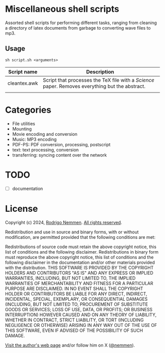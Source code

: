 Miscellaneous shell scripts
==========

Assorted shell scripts for performing different tasks, ranging from cleaning a directory of latex documents from garbage to converting wave files to mp3.

## Usage 

	sh script.sh <arguments>

| Script name       | Description           | 
| ------------- |-------------| 
| cleantex.awk      | Script that processes the TeX file with a *Science* paper. Removes everything but the abstract. | 
|   |       |  


# Categories 

- File utilities
- Mounting 
- Movie encoding and conversion
- Music: MP3 encoding
- PDF-PS: PDF conversion, processing, postscript
- text: text processing, conversion
- transferring: syncing content over the network

# TODO

* [ ] documentation 


# License


Copyright (c) 2024, [Rodrigo Nemmen](http://rodrigonemmen.com).
[All rights reserved](http://opensource.org/licenses/BSD-2-Clause).

Redistribution and use in source and binary forms, with or without modification, are permitted provided that the following conditions are met:

Redistributions of source code must retain the above copyright notice, this list of conditions and the following disclaimer.
Redistributions in binary form must reproduce the above copyright notice, this list of conditions and the following disclaimer in the documentation and/or other materials provided with the distribution.
THIS SOFTWARE IS PROVIDED BY THE COPYRIGHT HOLDERS AND CONTRIBUTORS "AS IS" AND ANY EXPRESS OR IMPLIED WARRANTIES, INCLUDING, BUT NOT LIMITED TO, THE IMPLIED WARRANTIES OF MERCHANTABILITY AND FITNESS FOR A PARTICULAR PURPOSE ARE DISCLAIMED. IN NO EVENT SHALL THE COPYRIGHT HOLDER OR CONTRIBUTORS BE LIABLE FOR ANY DIRECT, INDIRECT, INCIDENTAL, SPECIAL, EXEMPLARY, OR CONSEQUENTIAL DAMAGES (INCLUDING, BUT NOT LIMITED TO, PROCUREMENT OF SUBSTITUTE GOODS OR SERVICES; LOSS OF USE, DATA, OR PROFITS; OR BUSINESS INTERRUPTION) HOWEVER CAUSED AND ON ANY THEORY OF LIABILITY, WHETHER IN CONTRACT, STRICT LIABILITY, OR TORT (INCLUDING NEGLIGENCE OR OTHERWISE) ARISING IN ANY WAY OUT OF THE USE OF THIS SOFTWARE, EVEN IF ADVISED OF THE POSSIBILITY OF SUCH DAMAGE.

[Visit the author's web page](https://rodrigonemmen.com/) and/or follow him on X ([@nemmen](https://twitter.com/nemmen)).

